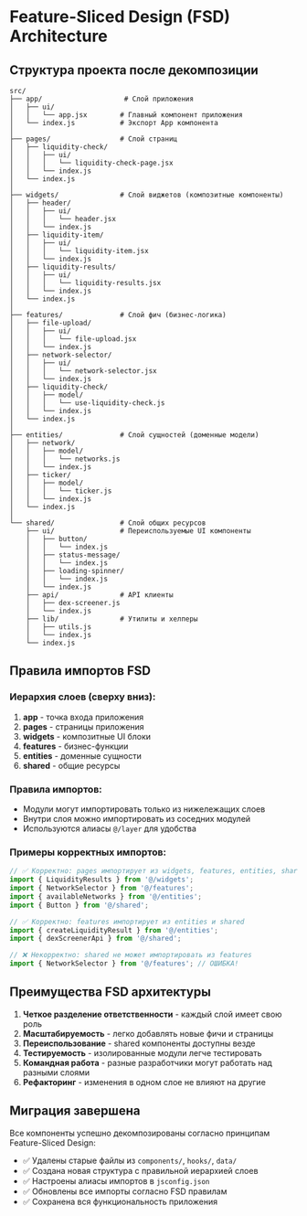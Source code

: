 # Feature-Sliced Design (FSD) Architecture

## Структура проекта после декомпозиции

```
src/
├── app/                    # Слой приложения
│   ├── ui/
│   │   └── app.jsx        # Главный компонент приложения
│   └── index.js           # Экспорт App компонента
│
├── pages/                 # Слой страниц
│   ├── liquidity-check/
│   │   ├── ui/
│   │   │   └── liquidity-check-page.jsx
│   │   └── index.js
│   └── index.js
│
├── widgets/               # Слой виджетов (композитные компоненты)
│   ├── header/
│   │   ├── ui/
│   │   │   └── header.jsx
│   │   └── index.js
│   ├── liquidity-item/
│   │   ├── ui/
│   │   │   └── liquidity-item.jsx
│   │   └── index.js
│   ├── liquidity-results/
│   │   ├── ui/
│   │   │   └── liquidity-results.jsx
│   │   └── index.js
│   └── index.js
│
├── features/              # Слой фич (бизнес-логика)
│   ├── file-upload/
│   │   ├── ui/
│   │   │   └── file-upload.jsx
│   │   └── index.js
│   ├── network-selector/
│   │   ├── ui/
│   │   │   └── network-selector.jsx
│   │   └── index.js
│   ├── liquidity-check/
│   │   ├── model/
│   │   │   └── use-liquidity-check.js
│   │   └── index.js
│   └── index.js
│
├── entities/              # Слой сущностей (доменные модели)
│   ├── network/
│   │   ├── model/
│   │   │   └── networks.js
│   │   └── index.js
│   ├── ticker/
│   │   ├── model/
│   │   │   └── ticker.js
│   │   └── index.js
│   └── index.js
│
└── shared/                # Слой общих ресурсов
    ├── ui/                # Переиспользуемые UI компоненты
    │   ├── button/
    │   │   └── index.js
    │   ├── status-message/
    │   │   └── index.js
    │   ├── loading-spinner/
    │   │   └── index.js
    │   └── index.js
    ├── api/               # API клиенты
    │   ├── dex-screener.js
    │   └── index.js
    ├── lib/               # Утилиты и хелперы
    │   ├── utils.js
    │   └── index.js
    └── index.js
```

## Правила импортов FSD

### Иерархия слоев (сверху вниз):
1. **app** - точка входа приложения
2. **pages** - страницы приложения
3. **widgets** - композитные UI блоки
4. **features** - бизнес-функции
5. **entities** - доменные сущности
6. **shared** - общие ресурсы

### Правила импортов:
- Модули могут импортировать только из нижележащих слоев
- Внутри слоя можно импортировать из соседних модулей
- Используются алиасы `@/layer` для удобства

### Примеры корректных импортов:
```javascript
// ✅ Корректно: pages импортирует из widgets, features, entities, shared
import { LiquidityResults } from '@/widgets';
import { NetworkSelector } from '@/features';
import { availableNetworks } from '@/entities';
import { Button } from '@/shared';

// ✅ Корректно: features импортирует из entities и shared
import { createLiquidityResult } from '@/entities';
import { dexScreenerApi } from '@/shared';

// ❌ Некорректно: shared не может импортировать из features
import { NetworkSelector } from '@/features'; // ОШИБКА!
```

## Преимущества FSD архитектуры

1. **Четкое разделение ответственности** - каждый слой имеет свою роль
2. **Масштабируемость** - легко добавлять новые фичи и страницы
3. **Переиспользование** - shared компоненты доступны везде
4. **Тестируемость** - изолированные модули легче тестировать
5. **Командная работа** - разные разработчики могут работать над разными слоями
6. **Рефакторинг** - изменения в одном слое не влияют на другие

## Миграция завершена

Все компоненты успешно декомпозированы согласно принципам Feature-Sliced Design:
- ✅ Удалены старые файлы из `components/`, `hooks/`, `data/`
- ✅ Создана новая структура с правильной иерархией слоев
- ✅ Настроены алиасы импортов в `jsconfig.json`
- ✅ Обновлены все импорты согласно FSD правилам
- ✅ Сохранена вся функциональность приложения
